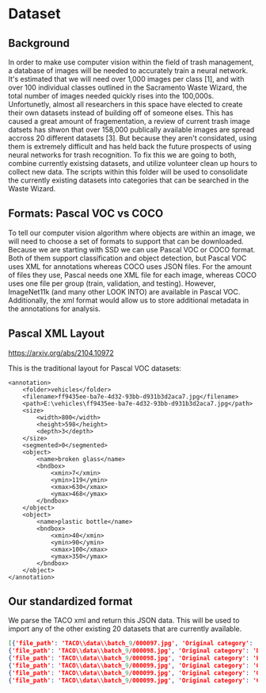# Dataset
## Background
In order to make use computer vision within the field of trash management, a database of images will be needed to accurately train a neural network. It's estimated that we will need over 1,000 images per class [1], and with over 100 individual classes outlined in the Sacramento Waste Wizard, the total number of images needed quickly rises into the 100,000s. Unfortunetly, almost all researchers in this space have elected to create their own datasets instead of building off of someone elses. This has caused a great amount of fragementation, a review of current trash image datsets has shwon that over 158,000 publically available images are spread accross 20 different datasets [3]. But because they aren't considated, using them is extremely difficult and has held back the future prospects of using neural networks for trash recognition. To fix this we are going to both, combine currently existsing datasets, and utilize volunteer clean up hours to collect new data. The scripts within this folder will be used to consolidate the currently existing datasets into categories that can be searched in the Waste Wizard.

## Formats: Pascal VOC vs COCO
To tell our computer vision algorithm where objects are within an image, we will need to choose a set of formats to support that can be downloaded. Because we are starting with SSD we can use Pascal VOC or COCO format. Both of them support classification and object detection, but Pascal VOC uses XML for annotations whereas COCO uses JSON files. For the amount of files they use, Pascal needs one XML file for each image, whereas COCO uses one file per group (train, validation, and testing). However, ImageNet11k (and many other LOOK INTO) are available in Pascal VOC. Additionally, the xml format would allow us to store additional metadata in the annotations for analysis.

## Pascal XML Layout
https://arxiv.org/abs/2104.10972

This is the traditional layout for Pascal VOC datasets:
```
<annotation>
	<folder>vehicles</folder>
	<filename>ff9435ee-ba7e-4d32-93bb-d931b3d2aca7.jpg</filename>
	<path>E:\vehicles\ff9435ee-ba7e-4d32-93bb-d931b3d2aca7.jpg</path>
	<size>
		<width>800</width>
		<height>598</height>
		<depth>3</depth>
	</size>
	<segmented>0</segmented>
	<object>
		<name>broken glass</name>
		<bndbox>
			<xmin>7</xmin>
			<ymin>119</ymin>
			<xmax>630</xmax>
			<ymax>468</ymax>
		</bndbox>
	</object>
	<object>
		<name>plastic bottle</name>
		<bndbox>
			<xmin>40</xmin>
			<ymin>90</ymin>
			<xmax>100</xmax>
			<ymax>350</ymax>
		</bndbox>
	</object>
</annotation>
```

## Our standardized format
We parse the TACO xml and return this JSON data. This will be used to import any of the other existing 20 datasets that are currently available.
```json
[{'file_path': 'TACO\\data\\batch_9/000097.jpg', 'Original category': 'Metal bottle cap', 'New category': 'Metal Bottle Cap', 'x': 354.0, 'y': 576.0, 'width': 133.0, 'height': 101.0}, 
{'file_path': 'TACO\\data\\batch_9/000098.jpg', 'Original category': 'Drink carton', 'New category': 'Ceramics & drinking glasses', 'x': 228.7143, 'y': 1550.0476, 'width': 1007.9998999999999, 'height': 578.9999999999998}, 
{'file_path': 'TACO\\data\\batch_9/000098.jpg', 'Original category': 'Plastic bottle cap', 'New category': 'Plastic bottle caps', 'x': 1041.3334, 'y': 1721.7142, 'width': 141.0, 'height': 138.0}, 
{'file_path': 'TACO\\data\\batch_9/000099.jpg', 'Original category': 'Other plastic wrapper', 'New category': 'Wrappers', 'x': 862.0274, 'y': 1331.25, 'width': 505.97260000000006, 'height': 612.5}, 
{'file_path': 'TACO\\data\\batch_9/000099.jpg', 'Original category': 'Other carton', 'New category': 'Paper egg carton', 'x': 966.0, 'y': 1996.0, 'width': 211.0, 'height': 336.0}, 
{'file_path': 'TACO\\data\\batch_9/000099.jpg', 'Original category': 'Glass bottle', 'New category': 'Glass bottles & jars', 'x': 1125.0, 'y': 1858.0, 'width': 234.0, 'height': 510.0}]]
```